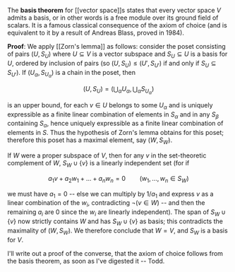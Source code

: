 The **basis theorem** for [[vector space]]s states that every vector space $V$ admits a basis, or in other words is a free module over its ground field of scalars. It is a famous classical consequence of the axiom of choice (and is equivalent to it by a result of Andreas Blass, proved in 1984). 

**Proof**: We apply [[Zorn's lemma]] as follows: consider the poset consisting of pairs $(U, S_U)$ where $U \subseteq V$ is a vector subspace and $S_U \subseteq U$ is a basis for $U$, ordered by inclusion of pairs (so $(U, S_U) \leq (U', S_{U'})$ if and only if $S_U \subseteq S_{U'}$). If $(U_\alpha, S_{U_\alpha})$ is a chain in the poset, then 

$$(U, S_U) = (\bigcup_\alpha U_\alpha, \bigcup_\alpha S_{U_\alpha})$$ 

is an upper bound, for each $v \in U$ belongs to some $U_\alpha$ and is uniquely expressible as a finite linear combination of elements in $S_\alpha$ and in any $S_\beta$ containing $S_\alpha$, hence uniquely expressible as a finite linear combination of elements in $S$. Thus the hypothesis of Zorn's lemma obtains for this poset; therefore this poset has a maximal element, say $(W, S_W)$. 

If $W$ were a proper subspace of $V$, then for any $v$ in the set-theoretic complement of $W$, $S_W \cup \{v\}$ is a linearly independent set (for if 

$$a_1 v + a_2 w_1 + \ldots + a_n w_n = 0 \qquad (w_1, \ldots, w_n \in S_W)$$ 

we must have $a_1 = 0$ -- else we can multiply by $1/a_1$ and express $v$ as a linear combination of the $w_i$, contradicting $\neg(v \in W)$ -- and then the remaining $a_i$ are 0 since the $w_i$ are linearly independent). The span of $S_W \cup \{v\}$ now strictly contains $W$ and has $S_W \cup \{v\}$ as basis; this contradicts the maximality of $(W, S_W)$. We therefore conclude that $W = V$, and $S_W$ is a basis for $V$. 

I'll write out a proof of the converse, that the axiom of choice follows from the basis theorem, as soon as I've digested it -- Todd. 


